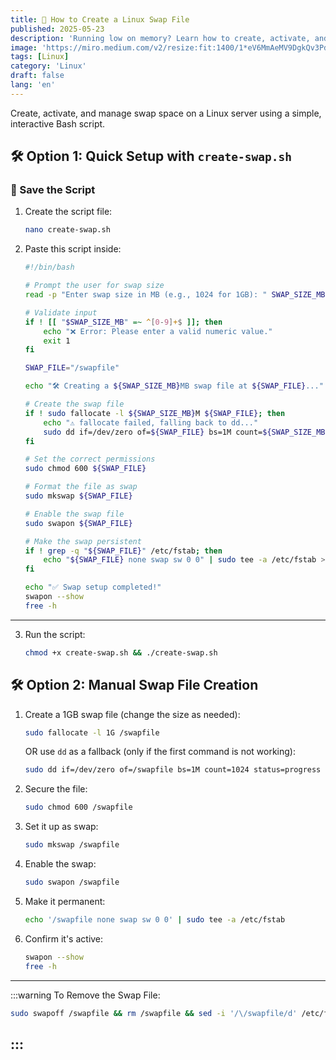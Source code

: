 ```yaml
---
title: 🐧 How to Create a Linux Swap File
published: 2025-05-23
description: 'Running low on memory? Learn how to create, activate, and manage swap space on Linux server using a simple, interactive Bash script'
image: 'https://miro.medium.com/v2/resize:fit:1400/1*eV6MmAeMV9DgkQv3PdOBMA.png'
tags: [Linux]
category: 'Linux'
draft: false 
lang: 'en'
---
```


Create, activate, and manage swap space on a Linux server using a simple, interactive Bash script.


## 🛠️ Option 1: Quick Setup with `create-swap.sh`

### 📝 Save the Script

1. Create the script file:

   ```bash
   nano create-swap.sh
   ```

2. Paste this script inside:

   ```bash
   #!/bin/bash

   # Prompt the user for swap size
   read -p "Enter swap size in MB (e.g., 1024 for 1GB): " SWAP_SIZE_MB

   # Validate input
   if ! [[ "$SWAP_SIZE_MB" =~ ^[0-9]+$ ]]; then
       echo "❌ Error: Please enter a valid numeric value."
       exit 1
   fi

   SWAP_FILE="/swapfile"

   echo "🛠️ Creating a ${SWAP_SIZE_MB}MB swap file at ${SWAP_FILE}..."

   # Create the swap file
   if ! sudo fallocate -l ${SWAP_SIZE_MB}M ${SWAP_FILE}; then
       echo "⚠️ fallocate failed, falling back to dd..."
       sudo dd if=/dev/zero of=${SWAP_FILE} bs=1M count=${SWAP_SIZE_MB} status=progress
   fi

   # Set the correct permissions
   sudo chmod 600 ${SWAP_FILE}

   # Format the file as swap
   sudo mkswap ${SWAP_FILE}

   # Enable the swap file
   sudo swapon ${SWAP_FILE}

   # Make the swap persistent
   if ! grep -q "${SWAP_FILE}" /etc/fstab; then
       echo "${SWAP_FILE} none swap sw 0 0" | sudo tee -a /etc/fstab > /dev/null
   fi

   echo "✅ Swap setup completed!"
   swapon --show
   free -h
   ```

---

3. Run the script:

   ```bash
   chmod +x create-swap.sh && ./create-swap.sh
   ```


## 🛠️ Option 2: Manual Swap File Creation

1. Create a 1GB swap file (change the size as needed):

   ```bash
   sudo fallocate -l 1G /swapfile
   ```

   OR use `dd` as a fallback (only if the first command is not working):

   ```bash
   sudo dd if=/dev/zero of=/swapfile bs=1M count=1024 status=progress
   ```

2. Secure the file:

   ```bash
   sudo chmod 600 /swapfile
   ```

3. Set it up as swap:

   ```bash
   sudo mkswap /swapfile
   ```

4. Enable the swap:

   ```bash
   sudo swapon /swapfile
   ```

5. Make it permanent:

   ```bash
   echo '/swapfile none swap sw 0 0' | sudo tee -a /etc/fstab
   ```

6. Confirm it's active:

   ```bash
   swapon --show
   free -h
   ```


---

:::warning
To Remove the Swap File:
```bash
sudo swapoff /swapfile && rm /swapfile && sed -i '/\/swapfile/d' /etc/fstab
```
:::
---
